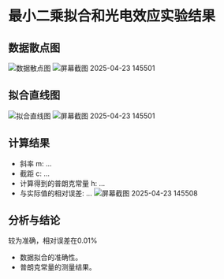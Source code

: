 # 最小二乘拟合和光电效应实验结果

## 数据散点图

![数据散点图](path/to/scatter_plot.png)
![屏幕截图 2025-04-23 145501](https://github.com/user-attachments/assets/ed9748e3-3427-46c3-ba10-e18b531c69b0)

## 拟合直线图

![拟合直线图](path/to/fit_line.png)
![屏幕截图 2025-04-23 145501](https://github.com/user-attachments/assets/951accd2-acb2-44a7-82e8-da711f85a78e)

## 计算结果

- 斜率 m: ...
- 截距 c: ...
- 计算得到的普朗克常量 h: ...
- 与实际值的相对误差: ...
![屏幕截图 2025-04-23 145508](https://github.com/user-attachments/assets/e8f850a7-909c-4a07-80d7-fd00bb073079)

## 分析与结论
较为准确，相对误差在0.01%
- 数据拟合的准确性。
- 普朗克常量的测量结果。
